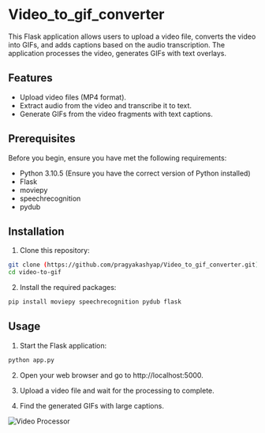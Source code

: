 # Video_to_gif_converter

This Flask application allows users to upload a video file, converts the video into GIFs, and adds captions based on the audio transcription. The application processes the video, generates GIFs with text overlays.

## Features

- Upload video files (MP4 format).
- Extract audio from the video and transcribe it to text.
- Generate GIFs from the video fragments with text captions.

## Prerequisites

Before you begin, ensure you have met the following requirements:

- Python 3.10.5 (Ensure you have the correct version of Python installed)
- Flask
- moviepy
- speechrecognition
- pydub

## Installation
1. Clone this repository:

```bash
git clone (https://github.com/pragyakashyap/Video_to_gif_converter.git)
cd video-to-gif
```

2. Install the required packages:
```bash
pip install moviepy speechrecognition pydub flask
```
## Usage
1. Start the Flask application:
```bash
python app.py
```
2. Open your web browser and go to http://localhost:5000.

3. Upload a video file and wait for the processing to complete.

4. Find the generated GIFs with large captions.

![Video Processor](https://github.com/pragyakashyap/Video_to_gif_converter/assets/47416981/dd86e9fe-2607-4235-ab89-cff0cebaa39c)



